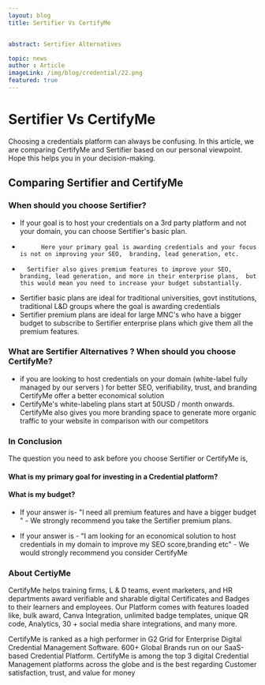```yaml
---
layout: blog
title: Sertifier Vs CertifyMe


abstract: Sertifier Alternatives 

topic: news
author : Article
imageLink: /img/blog/credential/22.png
featured: true
---
```

# Sertifier Vs CertifyMe

Choosing a credentials platform can always be confusing. In this article, we are comparing CertifyMe and Sertifier based on our personal viewpoint. Hope this helps you in your decision-making.

## Comparing Sertifier and CertifyMe

### When should you choose Sertifier?

-   If your goal is to host your credentials on a 3rd party platform and not your domain, you can choose Sertifier's basic plan.
-           Here your primary goal is awarding credentials and your focus is not on improving your SEO,  branding, lead generation, etc. 
-       Sertifier also gives premium features to improve your SEO,  branding, lead generation, and more in their enterprise plans,  but this would mean you need to increase your budget substantially.

-   Sertifier basic plans are ideal  for traditional  universities, govt institutions, traditional L&D groups where the goal is awarding credentials
-   Sertifier premium plans are ideal for large MNC's who have a bigger budget to subscribe to Sertifier enterprise plans which give them all the premium features.


###  What are Sertifier Alternatives ?  When should you choose CertifyMe?

-   if you are looking to host credentials on your domain (white-label fully managed by our servers ) for better SEO, verifiability, trust, and branding  CertifyMe offer a better economical solution
-   CertifyMe's white-labeling plans start at 50USD / month onwards.
CertifyMe also gives you more branding space to generate more organic traffic to your website in comparison with our competitors 

### In Conclusion  
The question you need to ask before you choose Sertifier or CertifyMe is,  
	
#### What is my primary goal for investing in a Credential platform? 
#### What is my budget?


- If your answer is- "I need all premium features and have a bigger budget "     -           We strongly recommend you take the Sertifier premium plans.  
 
- If your answer is - "I am looking for an economical solution to host credentials in my domain to improve my SEO score,branding etc" -            We would strongly recommend you consider CertifyMe 

### About CertiyMe
CertifyMe helps training firms, L & D teams, event marketers, and HR departments award verifiable and sharable digital Certificates and Badges to their learners and employees.  Our Platform comes with features loaded like, bulk award, Canva Integration, unlimited badge templates, unique QR code, Analytics, 30 + social media share integrations, and many more. 


CertifyMe is ranked as a high performer in G2 Grid for Enterprise Digital Credential Management Software. 600+ Global Brands run on our SaaS-based Credential Platform. CertifyMe is among the top 3 digital Credential Management platforms across the globe and is the best regarding Customer satisfaction, trust, and value for money




